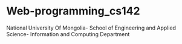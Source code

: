 # Web-programming_cs142
National University Of Mongolia- School of Engineering and Applied Science- Information and Computing Department
